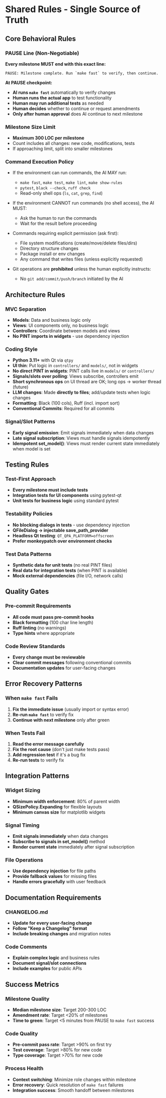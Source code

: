 # Shared Rules - Single Source of Truth

## Core Behavioral Rules

### PAUSE Line (Non-Negotiable)
**Every milestone MUST end with this exact line:**
```
PAUSE: Milestone complete. Run `make fast` to verify, then continue.
```

**At PAUSE checkpoint:**
- **AI runs `make fast`** automatically to verify changes
- **Human runs the actual app** to test functionality
- **Human may run additional tests** as needed
- **Human decides** whether to continue or request amendments
- **Only after human approval** does AI continue to next milestone

### Milestone Size Limit
- **Maximum 300 LOC per milestone**
- Count includes all changes: new code, modifications, tests
- If approaching limit, split into smaller milestones

### Command Execution Policy

- If the environment can run commands, the AI MAY run:
  - `make fast`, `make test`, `make lint`, `make show-rules`
  - `pytest`, `black --check`, `ruff check`
  - Read-only shell ops (`ls`, `cat`, `grep`, `find`)

- If the environment CANNOT run commands (no shell access), the AI MUST:
  - Ask the human to run the commands
  - Wait for the result before proceeding

- Commands requiring explicit permission (ask first):
  - File system modifications (create/move/delete files/dirs)
  - Directory structure changes
  - Package install or env changes
  - Any command that writes files (unless explicitly requested)

- Git operations are **prohibited** unless the human explicitly instructs:
  - No `git add/commit/push/branch` initiated by the AI

## Architecture Rules

### MVC Separation
- **Models**: Data and business logic only
- **Views**: UI components only, no business logic
- **Controllers**: Coordinate between models and views
- **No PINT imports in widgets** - use dependency injection

### Coding Style
- **Python 3.11+** with Qt via `qtpy`
- **UI thin**: Put logic in `controllers/` and `models/`, not in widgets
- **No direct PINT in widgets**: PINT calls live in `models/` or `controllers/`
- **Signals/slots over polling**: Views subscribe, controllers emit
- **Short synchronous ops** on UI thread are OK; long ops → worker thread (future)
- **LLM changes**: Made **directly to files**; add/update tests when logic changes
- **Formatting**: Black (100 cols), Ruff (incl. import sort)
- **Conventional Commits**: Required for all commits

### Signal/Slot Patterns
- **Early signal emission**: Emit signals immediately when data changes
- **Late signal subscription**: Views must handle signals idempotently
- **Idempotent set_model()**: Views must render current state immediately when model is set

## Testing Rules

### Test-First Approach
- **Every milestone must include tests**
- **Integration tests for UI components** using pytest-qt
- **Unit tests for business logic** using standard pytest

### Testability Policies
- **No blocking dialogs in tests** - use dependency injection
- **QFileDialog → injectable save_path_provider**
- **Headless Qt testing**: `QT_QPA_PLATFORM=offscreen`
- **Prefer monkeypatch over environment checks**

### Test Data Patterns
- **Synthetic data for unit tests** (no real PINT files)
- **Real data for integration tests** (when PINT is available)
- **Mock external dependencies** (file I/O, network calls)

## Quality Gates

### Pre-commit Requirements
- **All code must pass pre-commit hooks**
- **Black formatting** (100 char line length)
- **Ruff linting** (no warnings)
- **Type hints** where appropriate

### Code Review Standards
- **Every change must be reviewable**
- **Clear commit messages** following conventional commits
- **Documentation updates** for user-facing changes

## Error Recovery Patterns

### When `make fast` Fails
1. **Fix the immediate issue** (usually import or syntax error)
2. **Re-run `make fast`** to verify fix
3. **Continue with next milestone** only after green

### When Tests Fail
1. **Read the error message carefully**
2. **Fix the root cause** (don't just make tests pass)
3. **Add regression test** if it's a bug fix
4. **Re-run tests** to verify fix

## Integration Patterns

### Widget Sizing
- **Minimum width enforcement**: 80% of parent width
- **QSizePolicy.Expanding** for flexible layouts
- **Minimum canvas size** for matplotlib widgets

### Signal Timing
- **Emit signals immediately** when data changes
- **Subscribe to signals in set_model()** method
- **Render current state** immediately after signal subscription

### File Operations
- **Use dependency injection** for file paths
- **Provide fallback values** for missing files
- **Handle errors gracefully** with user feedback

## Documentation Requirements

### CHANGELOG.md
- **Update for every user-facing change**
- **Follow "Keep a Changelog" format**
- **Include breaking changes** and migration notes

### Code Comments
- **Explain complex logic** and business rules
- **Document signal/slot connections**
- **Include examples** for public APIs

## Success Metrics

### Milestone Quality
- **Median milestone size**: Target 200-300 LOC
- **Amendment rate**: Target <20% of milestones
- **Time to green**: Target <5 minutes from PAUSE to `make fast` success

### Code Quality
- **Pre-commit pass rate**: Target >90% on first try
- **Test coverage**: Target >80% for new code
- **Type coverage**: Target >70% for new code

### Process Health
- **Context switching**: Minimize role changes within milestone
- **Error recovery**: Quick resolution of `make fast` failures
- **Integration success**: Smooth handoff between milestones
